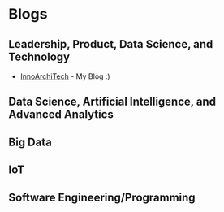 # Blogs

## Leadership, Product, Data Science, and Technology
- [InnoArchiTech](http://www.innoarchitech.com/?utm_source=github&utm_medium=repo&utm_content=repolink&utm_campaign=opensource) - My Blog :)

## Data Science, Artificial Intelligence, and Advanced Analytics


## Big Data


## IoT


## Software Engineering/Programming
